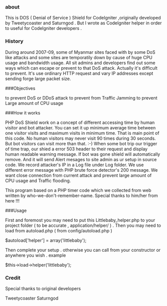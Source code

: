 ### about 

This is DOS ( Denial of Service ) Shield for CodeIgniter ,originally developed by Tweetycoaster and Saturngod . But I wrote as CodeIgniter helper 
in order to useful for CodeIgniter developers .

### History 


During around 2007-09, some of Myanmar sites faced with by some DoS like attacks and some sites are temporatily down by cause of huge CPU usage and bandwidth usage.
All sit admins and developers find out some ways which can escape or prevent to that DoS attack. Actually it's difficult to prevent. It's use ordinary HTTP request and vary IP addresses except
sending forge large packet size. 

###Objectives

to prevent DoS or DDoS attack
to prevent from Traffic Jamming
to prevent Large amount of CPU usage


###How it works

PHP DoS Shield work on a concept of different accessing time by human visitor and bot attacker.
You can set it up minimum average time between one visitor visits and maximum visits in minimum time.
That is main point of this code. No human visitors may never visit 90 times during 30 seconds.
But bot visitors can visit more than that. :-) 
When some bot trip our trigger of time trap, our shied a error 503 header to their request 
and display human readable warning message. If bot was gone shield will automatically remove.
And it will send Alert mesages to site admin as ur setup in source code.
We record attacker's IP in a Log file under Log folder.
We use different error message with PHP brute force detector's 200 message.
We want close connection from current attack and prevent large amount of CPU usage and Traffic flooding.

This program based on a PHP timer code which we collected from web
written by who-we-don't-remember-name. Special thanks to him/her from here !!!



###Usage

First and foremost you may need to put this Littlebaby_helper.php to your project folder ( to be accurate ,  application/helper/ ) . 
Then you may need to  load from autoload.php ( from config/autoload.php )  

$autoload['helper'] = array('littlebaby');

Then complete your setup . otherwise you can call from your constructor or anywhere you wish .  example 

$this->load->helper('littlebaby');


### Credit 


Special thanks to original developers

Tweetycoaster 
Saturngod

